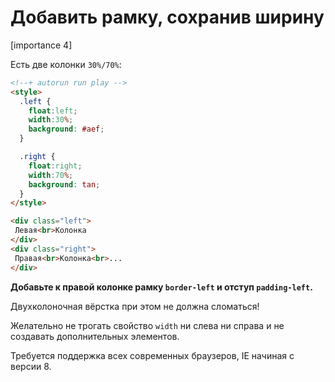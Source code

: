 # Добавить рамку, сохранив ширину

[importance 4]

Есть две колонки `30%/70%`:

```html
<!--+ autorun run play -->
<style>
  .left {
    float:left; 
    width:30%; 
    background: #aef;
  }

  .right {
    float:right; 
    width:70%;
    background: tan;
  }
</style>

<div class="left">
 Левая<br>Колонка
</div>
<div class="right">
 Правая<br>Колонка<br>...
</div>
```

**Добавьте к правой колонке рамку `border-left` и отступ `padding-left`.**

Двухколоночная вёрстка при этом не должна сломаться! 

Желательно не трогать свойство `width` ни слева ни справа и не создавать дополнительных элементов. 

Требуется поддержка всех современных браузеров, IE начиная с версии 8.